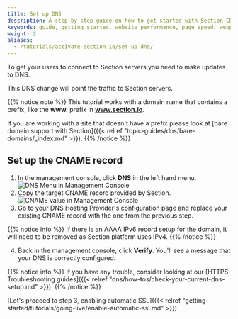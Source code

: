 ```yaml
---
title: Set up DNS
description: A step-by-step guide on how to get started with Section CDG.
keywords: guide, getting started, website performance, page speed, webpage speed, website security, content delivery network, CDN
weight: 2
aliases:
  - /tutorials/activate-section-io/set-up-dns/
---
```


To get your users to connect to Section servers you need to make updates to DNS.

This DNS change will point the traffic to Section servers.

{{% notice note %}}
This tutorial works with a domain name that contains a prefix, like the **www.** prefix in **www.section.io**.

If you are working with a site that doesn't have a prefix please look at [bare domain support with Section]({{< relref "topic-guides/dns/bare-domains/_index.md" >}}).
{{% /notice %}}

## Set up the CNAME record

1. In the management console, click **DNS** in the left hand menu.
![DNS Menu in Management Console](/docs/images/screenshots/menu/highlight-dns-menu-option.png?height=500px)
1. Copy the target CNAME record provided by Section.
![CNAME value in Management Console](/docs/images/screenshots/dns/cname.png)
1. Go to your DNS Hosting Provider's configuration page and replace your existing CNAME record with the one from the previous step.

{{% notice info %}}
If there is an AAAA IPv6 record setup for the domain, it will need to be removed as Section platform uses IPv4.
{{% /notice %}}

4. Back in the management console, click **Verify**. You'll see a message that your DNS is correctly configured.

{{% notice info %}}
If you have any trouble, consider looking at our [HTTPS Troubleshooting guides]({{< relref "dns/how-tos/check-your-current-dns-setup.md" >}}).
{{% /notice %}}

[Let's proceed to step 3, enabling automatic SSL]({{< relref "getting-started/tutorials/going-live/enable-automatic-ssl.md" >}})
